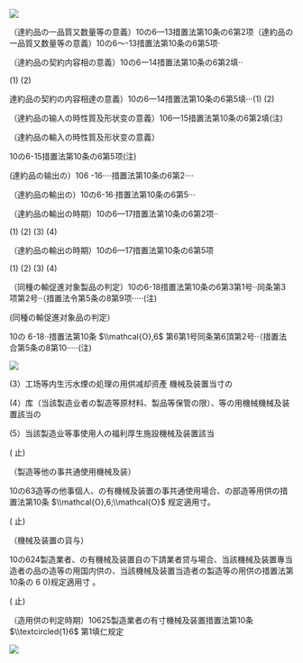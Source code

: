 ![](https://www.nta.go.jp/tmp/e76716b8-81d6-4177-90bb-db118061a30c/images/16b0b2614d5c12e63cf6205515b3d796a50515875b4014d750811221995c1ccc.jpg)

（達約品の一品質又数量等の意義）10の6—13措置法第10条の6第2项（達約品の一品質又数量等の意義）10の6～-13措置法第10条の6第5项·

（達約品の契約内容相の意義）10の6一14措置法第10条の6第2填··

(1) (2)

達約品の契約の内容相達の意義）10の6—14措置法第10条の6第5填···(1) (2)

（達約品の输人の時性質及形状变の意義）106—15措置法第10条の6第2填(注)

（達約品の輸入の時性質及形状变の意義）

10の6-15措置法第10条の6第5项(注)

(達約品の输出の）106 -16····措置法第10条の6第2····

（達約品の輸出の）10の6-16·措置法第10条の6第5···

（達約品の輸出の時期）10の6—17措置法第10条の6第2项··

(1) (2) (3) (4)

（達約品の輸出の時期）10の6—17措置法第10条の6第5项

(1) (2) (3) (4)

（同種の輸促進对象製品の判定）10の6-18措置法第10条の6第3第1号··同条第3项第2号··（措置法令第5条の8第9项·····(注)

(同種の輸促進对象品の判定）

10の 6-18··措置法第10条 $\\mathcal{O},6$ 第6第1号同条第6頂第2号··（措置法合第5条の8第10·····(注)

![](https://www.nta.go.jp/tmp/e76716b8-81d6-4177-90bb-db118061a30c/images/79b6fcbbb67f0c898c63b1be069bf43054562f38b2cde85d56e138c23a59ad96.jpg)

(3）工场等内生污水煙の処理の用供减却资產 機械及装置当寸の

(4）库（当該製造业者の製造等原材料、製品等保管の限）、等の用機械機械及装置該当の

(5）当該製造业等事使用人の福利厚生施設機械及装置該当

( 止)

（製造等他の事共通使用機械及装）

10の63造等の他事個人、の有機械及装置の事共通使用場合、の部造等用供の措置法第10条 $\\mathcal{O},6;\\mathcal{O}$ 规定適用寸。

( 止)

（機械及装置の貨与）

10の624製造業者、の有機械及装置自の下請業者贷与場合、当該機械及装置專当造者の品の造等の用国内供の、当該機械及装置当造者の製造等の用供の措置法第10条の 6 0)规定適用寸 。

( 止)

（造用供の判定時期）10625製造業者の有寸機械及装置措置法第10条 $\\textcircled{1}6$ 第1填仁规定

![](https://www.nta.go.jp/tmp/e76716b8-81d6-4177-90bb-db118061a30c/images/a7452fab8cbdc8f97346fe9d9b05867e53b801004dd5b7ffea5ebb88e73c8721.jpg)